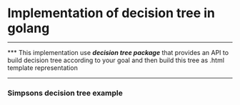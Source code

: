 # Implementation of decision tree in golang
***
*** This implementation use ***decision tree package*** that provides an API to build decision tree according to your goal and then build this tree as .html template representation
***
### Simpsons decision tree example
<head>
    <style type="text/css">
        * {
            margin: 0;
            padding: 0;
        }

        .tree ul {
            padding-top: 20px;
            position: relative;

            transition: all 0.5s;
            -webkit-transition: all 0.5s;
            -moz-transition: all 0.5s;
        }

        .tree li {
            white-space: nowrap;
            float: left;
            text-align: center;
            list-style-type: none;
            position: relative;
            padding: 20px 5px 0 5px;

            transition: all 0.5s;
            -webkit-transition: all 0.5s;
            -moz-transition: all 0.5s;
        }

         

        .tree li::before, .tree li::after{
            content: '';
            position: absolute;
            top: 0;
            right: 50%;
            border-top: 1px solid #ccc;
            width: 50%;
            height: 20px;
        }
        .tree li::after{
            right: auto;
            left: 50%;
            border-left: 1px solid #ccc;
        }

         
        .tree li:only-child::after, .tree li:only-child::before {
            display: none;
        }

         
        .tree li:only-child{
            padding-top: 0;
        }

         
        .tree li:first-child::before, .tree li:last-child::after{
            border: 0 none;
        }
         
        .tree li:last-child::before{
            border-right: 1px solid #ccc;
            border-radius: 0 5px 0 0;
            -webkit-border-radius: 0 5px 0 0;
            -moz-border-radius: 0 5px 0 0;
        }
        .tree li:first-child::after{
            border-radius: 5px 0 0 0;
            -webkit-border-radius: 5px 0 0 0;
            -moz-border-radius: 5px 0 0 0;
        }

         
        .tree ul ul::before{
            content: '';
            position: absolute;
            top: 0;
            left: 50%;
            border-left: 1px solid #ccc;
            width: 0;
            height: 20px;
        }

        .tree li a{
            border: 1px solid #ccc;
            padding: 5px 10px;
            text-decoration: none;
            color: #666;
            font-family: arial, verdana, tahoma;
            font-size: 11px;
            display: inline-block;

            border-radius: 5px;
            -webkit-border-radius: 5px;
            -moz-border-radius: 5px;

            transition: all 0.5s;
            -webkit-transition: all 0.5s;
            -moz-transition: all 0.5s;
        }

         
         
        .tree li a:hover, .tree li a:hover+ul li a {
            background: #c8e4f8;
            color: #000;
            border: 1px solid #94a0b4;
        }
         
        .tree li a:hover+ul li::after,
        .tree li a:hover+ul li::before,
        .tree li a:hover+ul::before,
        .tree li a:hover+ul ul::before{
            border-color:  #94a0b4;
        }
    </style>
</head>
<body>

<div class="tree"><ul>
		<li><a href="#">
			<b>age >= 36 ?</b>
			</a>
		<ul>
		<li>
			<a href="#">yes</a><ul>
		<li><a href="#">
			<b>hairLength >= 8 ?</b>
			</a>
		<ul>
		<li>
			<a href="#">yes</a><ul>
		<li><a href="#">
			<b>sex == female ?</b>
			</a>
		<ul>
		<li>
			<a href="#">yes</a><ul>
				<li>
				<a href="#">
				<b>Selma</b>
				</a>
				</li>
				</ul>
		</li>
		<li>
			<a href="#">no</a><ul>
				<li>
				<a href="#">
				<b>Otto</b>
				</a>
				</li>
				</ul>
		</li>
		</ul>
		</li></ul>
		</li>
		<li>
			<a href="#">no</a><ul>
		<li><a href="#">
			<b>weight >= 250 ?</b>
			</a>
		<ul>
		<li>
			<a href="#">yes</a><ul>
				<li>
				<a href="#">
				<b>Homer</b>
				</a>
				</li>
				</ul>
		</li>
		<li>
			<a href="#">no</a><ul>
		<li><a href="#">
			<b>age >= 70 ?</b>
			</a>
		<ul>
		<li>
			<a href="#">yes</a><ul>
				<li>
				<a href="#">
				<b>Abe</b>
				</a>
				</li>
				</ul>
		</li>
		<li>
			<a href="#">no</a><ul>
				<li>
				<a href="#">
				<b>Krusty</b>
				</a>
				</li>
				</ul>
		</li>
		</ul>
		</li></ul>
		</li>
		</ul>
		</li></ul>
		</li>
		</ul>
		</li></ul>
		</li>
		<li>
			<a href="#">no</a><ul>
		<li><a href="#">
			<b>weight >= 90 ?</b>
			</a>
		<ul>
		<li>
			<a href="#">yes</a><ul>
		<li><a href="#">
			<b>sex == female ?</b>
			</a>
		<ul>
		<li>
			<a href="#">yes</a><ul>
				<li>
				<a href="#">
				<b>Marge</b>
				</a>
				</li>
				</ul>
		</li>
		<li>
			<a href="#">no</a><ul>
				<li>
				<a href="#">
				<b>Bart</b>
				</a>
				</li>
				</ul>
		</li>
		</ul>
		</li></ul>
		</li>
		<li>
			<a href="#">no</a><ul>
		<li><a href="#">
			<b>hairLength >= 6 ?</b>
			</a>
		<ul>
		<li>
			<a href="#">yes</a><ul>
				<li>
				<a href="#">
				<b>Lisa</b>
				</a>
				</li>
				</ul>
		</li>
		<li>
			<a href="#">no</a><ul>
				<li>
				<a href="#">
				<b>Maggie</b>
				</a>
				</li>
				</ul>
		</li>
		</ul>
		</li></ul>
		</li>
		</ul>
		</li></ul>
		</li>
		</ul>
		</li></ul></div>
</body>
